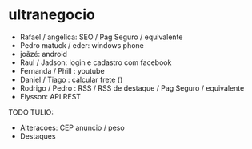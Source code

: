 ultranegocio
============


- Rafael / angelica: SEO / Pag Seguro / equivalente
- Pedro matuck / eder: windows phone
- joãzé: android
- Raul / Jadson: login e cadastro com facebook
- Fernanda / Phill : youtube 
- Daniel / Tiago : calcular frete ()
- Rodrigo / Pedro : RSS / RSS de destaque / Pag Seguro / equivalente
- Elysson: API REST


TODO TULIO:
- Alteracoes: CEP anuncio / peso
- Destaques
